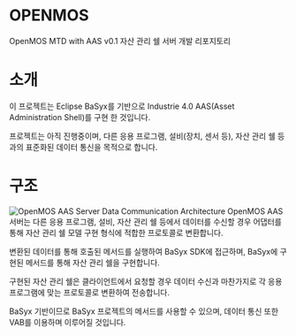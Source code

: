 # OPENMOS
OpenMOS MTD with AAS v0.1 자산 관리 쉘 서버 개발 리포지토리

# 소개
이 프로젝트는 Eclipse BaSyx를 기반으로 Industrie 4.0 AAS(Asset Administration Shell)를 구현 한 것입니다.

프로젝트는 아직 진행중이며, 다른 응용 프로그램, 설비(장치, 센서 등), 자산 관리 쉘 등 과의 표준화된 데이터 통신을 목적으로 합니다.

# 구조
![OpenMOS AAS Server Data Communication Architecture](https://user-images.githubusercontent.com/75360342/115129355-0fd5ce80-a020-11eb-864f-614c771c4c32.png)
OpenMOS AAS 서버는 다른 응용 프로그램, 설비, 자산 관리 쉘 등에서 데이터를 수신할 경우 어댑터를 통해 자산 관리 쉘 모델 구현 형식에 적합한 프로토콜로 변환합니다.

변환된 데이터를 통해 호출된 메서드를 실행하여 BaSyx SDK에 접근하며, BaSyx에 구현된 메서드를 통해 자산 관리 쉘을 구현합니다.

구현된 자산 관리 쉘은 클라이언트에서 요청할 경우 데이터 수신과 마찬가지로 각 응용 프로그램에 맞는 프로토콜로 변환하여 전송합니다.

BaSyx 기반이므로 BaSyx 프로젝트의 메서드를 사용할 수 있으며, 데이터 통신 또한 VAB를 이용하며 이루어질 것입니다.

